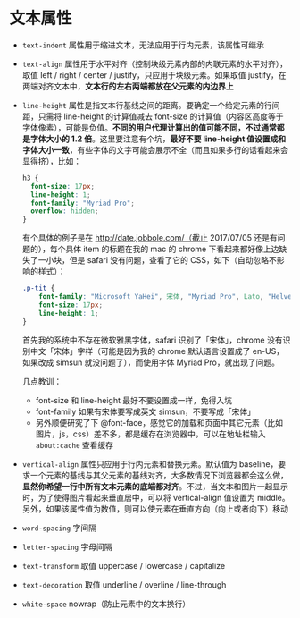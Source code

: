 # 文本属性

- `text-indent` 属性用于缩进文本，无法应用于行内元素，该属性可继承

- `text-align` 属性用于水平对齐（控制块级元素内部的内联元素的水平对齐），取值 left / right / center / justify，只应用于块级元素。如果取值 justify，在两端对齐文本中，**文本行的左右两端都放在父元素的内边界上**

- `line-height` 属性是指文本行基线之间的距离。要确定一个给定元素的行间距，只需将 line-height 的计算值减去 font-size 的计算值（内容区高度等于字体像素），可能是负值。**不同的用户代理计算出的值可能不同，不过通常都是字体大小的 1.2 倍**。这里要注意有个坑，**最好不要 line-height 值设置成和字体大小一致**，有些字体的文字可能会展示不全（而且如果多行的话看起来会显得挤），比如：

  ```css
  h3 {
    font-size: 17px;
    line-height: 1;
    font-family: "Myriad Pro";
    overflow: hidden;
  }
  ```

  有个具体的例子是在 http://date.jobbole.com/（截止 2017/07/05 还是有问题的），每个具体 item 的标题在我的 mac 的 chrome 下看起来都好像上边缺失了一小块，但是 safari 没有问题，查看了它的 CSS，如下（自动忽略不影响的样式）：

  ```css
  .p-tit {
      font-family: "Microsoft YaHei", 宋体, "Myriad Pro", Lato, "Helvetica Neue", Helvetica, Arial, sans-serif;
      font-size: 17px;
      line-height: 1;
  }
  ```

  首先我的系统中不存在微软雅黑字体，safari 识别了「宋体」，chrome 没有识别中文「宋体」字样（可能是因为我的 chrome 默认语言设置成了 en-US，如果改成 simsun 就没问题了），而使用字体 Myriad Pro，就出现了问题。

  几点教训：

  - font-size 和 line-height 最好不要设置成一样，免得入坑
  - font-family 如果有宋体要写成英文 simsun，不要写成「宋体」
  - 另外顺便研究了下 @font-face，感觉它的加载和页面中其它元素（比如图片，js，css）差不多，都是缓存在浏览器中，可以在地址栏输入 `about:cache` 查看缓存

- `vertical-align` 属性只应用于行内元素和替换元素。默认值为 baseline，要求一个元素的基线与其父元素的基线对齐，大多数情况下浏览器都会这么做，**显然你希望一行中所有文本元素的底端都对齐**。不过，当文本和图片一起显示时，为了使得图片看起来垂直居中，可以将 vertical-align 值设置为 middle。另外，如果该属性值为数值，则可以使元素在垂直方向（向上或者向下）移动

- `word-spacing` 字间隔

- `letter-spacing` 字母间隔

- `text-transform` 取值 uppercase / lowercase / capitalize 

- `text-decoration` 取值 underline / overline / line-through 

- `white-space` nowrap（防止元素中的文本换行）